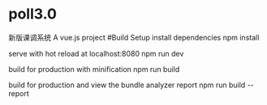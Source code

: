 # poll3.0
新版课调系统
A vue.js project
#Build Setup
install dependencies
npm install

serve with hot reload at localhost:8080
npm run dev

build for production with minification
npm run build

build for production and view the bundle analyzer report
npm run build --report

